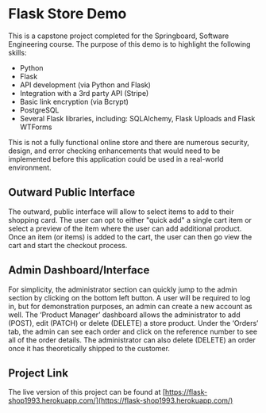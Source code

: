 # Flask Store Demo

This is a capstone project completed for the Springboard, Software Engineering course. The purpose of this demo is to highlight the following skills:

- Python
- Flask
- API development (via Python and Flask)
- Integration with a 3rd party API (Stripe)
- Basic link encryption (via Bcrypt)
- PostgreSQL
- Several Flask libraries, including: SQLAlchemy, Flask Uploads and Flask WTForms

This is not a fully functional online store and there are numerous security, design, and error checking enhancements that would need to be implemented before this application could be used in a real-world environment.

## Outward Public Interface

The outward, public interface will allow to select items to add to their shopping card. The user can opt to either "quick add" a single cart item or select a preview of the item where the user can add additional product. Once an item (or items) is added to the cart, the user can then go view the cart and start the checkout process.

## Admin Dashboard/Interface
For simplicity, the administrator section can quickly jump to the admin section by clicking on the bottom left button. A user will be required to log in, but for demonstration purposes, an admin can create a new account as well. The ‘Product Manager’ dashboard allows the administrator to add (POST), edit (PATCH) or delete (DELETE) a store product. Under the ‘Orders’ tab, the admin can see each order and click on the reference number to see all of the order details. The administrator can also delete (DELETE) an order once it has theoretically shipped to the customer.

## Project Link
The live version of this project can be found at [https://flask-shop1993.herokuapp.com/](https://flask-shop1993.herokuapp.com/)